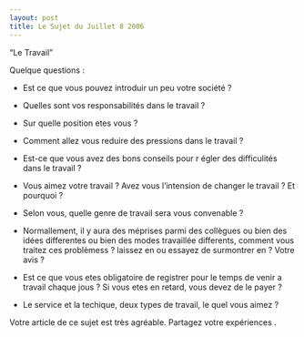 ```yaml
---
layout: post
title: Le Sujet du Juillet 8 2006
---
```


“Le Travail”

Quelque questions :

-	Est ce que vous pouvez introduir un peu votre société ?

-	Quelles sont vos responsabilités dans le travail ?

-	Sur quelle position etes vous ?

-	Comment allez vous reduire des pressions dans le travail ?

-	Est-ce que vous avez des bons conseils pour r égler des difficulités dans le travail ?

-	Vous aimez votre travail ? Avez vous l’intension de changer le travail ? Et pourquoi ?

-	Selon vous, quelle genre de travail sera vous convenable ?

-	Normallement, il y aura des méprises parmi des collègues ou bien des idées differentes ou bien des modes travaillée differents, comment vous traitez ces problèmess ? laissez en ou essayez de surmontrer en ? Votre avis ?

-	Est ce que vous etes obligatoire de registrer pour le temps de venir a travail chaque jous ?  Si vous etes en retard, vous devez de le payer ?

-	Le service et la techique, deux types de travail, le quel vous aimez ?

Votre article de ce sujet est très agréable.  Partagez votre expériences .
